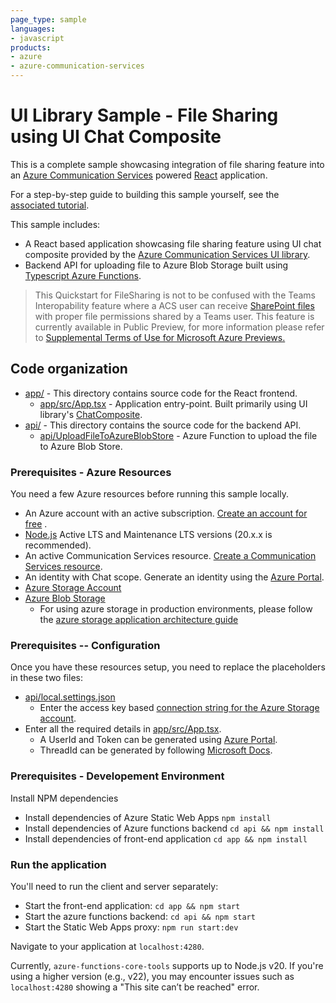 ```yaml
---
page_type: sample
languages:
- javascript
products:
- azure
- azure-communication-services
---
```


# UI Library Sample - File Sharing using UI Chat Composite

This is a complete sample showcasing integration of file sharing feature
into an [Azure Communication Services][docs-root] powered [React] application.

For a step-by-step guide to building this sample yourself, see the [associated tutorial](https://docs.microsoft.com/azure/communication-services/tutorials/file-sharing-tutorial).

This sample includes:
* A React based application showcasing file sharing feature using UI chat composite provided by the [Azure Communication Services UI library][docs-ui-library].
* Backend API for uploading file to Azure Blob Storage built using [Typescript Azure Functions][typescript-azure-functions].

>This Quickstart for FileSharing is not to be confused with the Teams Interopability feature where a ACS user can receive [SharePoint files](https://learn.microsoft.com/microsoft-365/solutions/microsoft-365-limit-sharing?view=o365-worldwide) with proper file permissions shared by a Teams user. This feature is currently available in Public Preview, for more information please refer to [Supplemental Terms of Use for Microsoft Azure Previews.](https://azure.microsoft.com/support/legal/preview-supplemental-terms/)

[docs-root]: https://docs.microsoft.com/en-us/azure/communication-services/
[docs-ui-library]: https://azure.github.io/communication-ui-library/
[typescript-azure-functions]: https://docs.microsoft.com/en-us/azure/azure-functions/create-first-function-vs-code-typescript
[React]: https://reactjs.org/

## Code organization

* [app/](./app) - This directory contains source code for the React frontend.
  * [app/src/App.tsx](./app/src/App.tsx) - Application entry-point. Built primarily using UI library's [ChatComposite](https://azure.github.io/communication-ui-library/?path=/docs/composites-chat-basicexample--basic-example).
* [api/](./api) - This directory contains the source code for the backend API.
  * [api/UploadFileToAzureBlobStore](./api/UploadFileToAzureBlobStore/index.ts) - Azure Function to upload the file to Azure Blob Store.


### Prerequisites - Azure Resources

You need a few Azure resources before running this sample locally.

* An Azure account with an active subscription. [Create an account for free](https://azure.microsoft.com/free/?WT.mc_id=A261C142F)  .
* [Node.js](https://nodejs.org/en/) Active LTS and Maintenance LTS versions (20.x.x is recommended).
* An active Communication Services resource. [Create a Communication Services resource](https://docs.microsoft.com/azure/communication-services/quickstarts/create-communication-resource).
* An identity with Chat scope. Generate an identity using the [Azure Portal](https://docs.microsoft.com/azure/communication-services/quickstarts/identity/quick-create-identity).
* [Azure Storage Account](https://docs.microsoft.com/en-us/azure/storage/common/storage-account-overview)
* [Azure Blob Storage](https://docs.microsoft.com/en-us/azure/storage/blobs/storage-quickstart-blobs-nodejs)
  * For using azure storage in production environments, please follow the [azure storage application architecture guide](https://docs.microsoft.com/en-us/azure/architecture/guide/multitenant/service/storage) 

### Prerequisites -- Configuration

Once you have these resources setup, you need to replace the placeholders in these two files:

* [api/local.settings.json](./api/local.settings.json)
  * Enter the access key based [connection string for the Azure Storage account](https://docs.microsoft.com/en-us/azure/storage/common/storage-configure-connection-string).
* Enter all the required details in [app/src/App.tsx](./app/src/App.tsx).
  * A UserId and Token can be generated using [Azure Portal](https://docs.microsoft.com/azure/communication-services/quickstarts/identity/quick-create-identity).
  * ThreadId can be generated by following [Microsoft Docs](https://docs.microsoft.com/en-us/javascript/api/overview/azure/communication-chat-readme?view=azure-node-latest).

### Prerequisites - Developement Environment

Install NPM dependencies

- Install dependencies of Azure Static Web Apps
  `npm install`
- Install dependencies of Azure functions backend
  `cd api && npm install`
- Install dependencies of front-end application
  `cd app && npm install`

### Run the application

You'll need to run the client and server separately:

- Start the front-end application:
  `cd app && npm start`
- Start the azure functions backend:
  `cd api && npm start`
- Start the Static Web Apps proxy:
  `npm run start:dev`


Navigate to your application at `localhost:4280`.

Currently, `azure-functions-core-tools` supports up to Node.js v20. If you're using a higher version (e.g., v22), you may encounter issues such as `localhost:4280` showing a "This site can’t be reached" error.